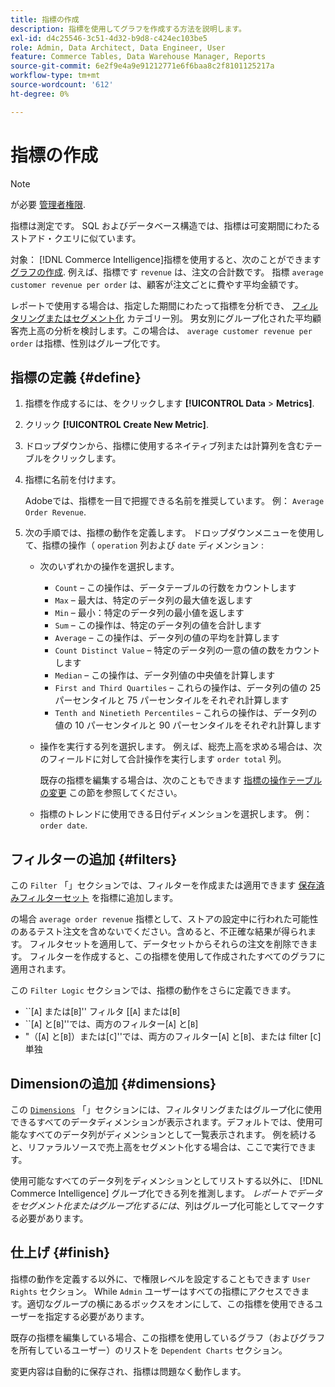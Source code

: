 ```yaml
---
title: 指標の作成
description: 指標を使用してグラフを作成する方法を説明します。
exl-id: d4c25546-3c51-4d32-b9d8-c424ec103be5
role: Admin, Data Architect, Data Engineer, User
feature: Commerce Tables, Data Warehouse Manager, Reports
source-git-commit: 6e2f9e4a9e91212771e6f6baa8c2f8101125217a
workflow-type: tm+mt
source-wordcount: '612'
ht-degree: 0%

---
```


# 指標の作成

>[!NOTE]
>
>が必要 [管理者権限](../../administrator/user-management/user-management.md).

指標は測定です。 SQL およびデータベース構造では、指標は可変期間にわたるストアド・クエリに似ています。

対象： [!DNL Commerce Intelligence]指標を使用すると、次のことができます [グラフの作成](../../data-user/reports/ess-rpt-build-visual.md). 例えば、指標です `revenue` は、注文の合計数です。 指標 `average customer revenue per order` は、顧客が注文ごとに費やす平均金額です。

レポートで使用する場合は、指定した期間にわたって指標を分析でき、 [フィルタリングまたはセグメント化](../../best-practices/segment-filter.md) カテゴリー別。 男女別にグループ化された平均顧客売上高の分析を検討します。この場合は、 `average customer revenue per order` は指標、性別はグループ化です。

## 指標の定義 {#define}

1. 指標を作成するには、をクリックします **[!UICONTROL Data** > **Metrics]**.

1. クリック **[!UICONTROL Create New Metric]**.

1. ドロップダウンから、指標に使用するネイティブ列または計算列を含むテーブルをクリックします。

1. 指標に名前を付けます。

   Adobeでは、指標を一目で把握できる名前を推奨しています。 例： `Average Order Revenue`.

1. 次の手順では、指標の動作を定義します。 ドロップダウンメニューを使用して、指標の操作（ `operation` 列および `date` ディメンション :

   * 次のいずれかの操作を選択します。
      * `Count`  – この操作は、データテーブルの行数をカウントします
      * `Max`  – 最大は、特定のデータ列の最大値を返します
      * `Min`  – 最小：特定のデータ列の最小値を返します
      * `Sum`  – この操作は、特定のデータ列の値を合計します
      * `Average`  – この操作は、データ列の値の平均を計算します
      * `Count Distinct Value`  – 特定のデータ列の一意の値の数をカウントします
      * `Median`  – この操作は、データ列値の中央値を計算します
      * `First and Third Quartiles`  – これらの操作は、データ列の値の 25 パーセンタイルと 75 パーセンタイルをそれぞれ計算します
      * `Tenth and Ninetieth Percentiles`  – これらの操作は、データ列の値の 10 パーセンタイルと 90 パーセンタイルをそれぞれ計算します

   * 操作を実行する列を選択します。 例えば、総売上高を求める場合は、次のフィールドに対して合計操作を実行します `order total` 列。

     既存の指標を編集する場合は、次のこともできます [指標の操作テーブルの変更](../../data-analyst/data-warehouse-mgr/change-metric-op-table.md) この節を参照してください。

   * 指標のトレンドに使用できる日付ディメンションを選択します。 例： `order date`.

## フィルターの追加 {#filters}

この `Filter` 「」セクションでは、フィルターを作成または適用できます [保存済みフィルターセット](../../data-user/reports/ess-manage-data-filters.md) を指標に追加します。

の場合 `average order revenue` 指標として、ストアの設定中に行われた可能性のあるテスト注文を含めないでください。含めると、不正確な結果が得られます。 フィルタセットを適用して、データセットからそれらの注文を削除できます。 フィルターを作成すると、この指標を使用して作成されたすべてのグラフに適用されます。

この `Filter Logic` セクションでは、指標の動作をさらに定義できます。

* ``\[`A`\] または\[`B`\]&#39;&#39; フィルタ \[[`A`\] または\[`B`\]
* ``\[`A`\] と\[`B`\]&#39;&#39;では、両方のフィルター\[`A`\] と\[`B`\]
* &quot;（\[`A`\] と\[`B`\]）または\[`C`\]&#39;&#39;では、両方のフィルター\[`A`\] と\[`B`\]、または filter \[`C`\] 単独

## Dimensionの追加 {#dimensions}

この [`Dimensions`](../../data-analyst/data-warehouse-mgr/manage-data-dimensions-metrics.md) 「」セクションには、フィルタリングまたはグループ化に使用できるすべてのデータディメンションが表示されます。デフォルトでは、使用可能なすべてのデータ列がディメンションとして一覧表示されます。 例を続けると、リファラルソースで売上高をセグメント化する場合は、ここで実行できます。

使用可能なすべてのデータ列をディメンションとしてリストする以外に、 [!DNL Commerce Intelligence] グループ化できる列を推測します。 *レポートでデータをセグメント化またはグループ化するには*、列はグループ化可能としてマークする必要があります。

## 仕上げ {#finish}

指標の動作を定義する以外に、で権限レベルを設定することもできます `User Rights` セクション。 While `Admin` ユーザーはすべての指標にアクセスできます。適切なグループの横にあるボックスをオンにして、この指標を使用できるユーザーを指定する必要があります。

既存の指標を編集している場合、この指標を使用しているグラフ（およびグラフを所有しているユーザー）のリストを `Dependent Charts` セクション。

変更内容は自動的に保存され、指標は問題なく動作します。
